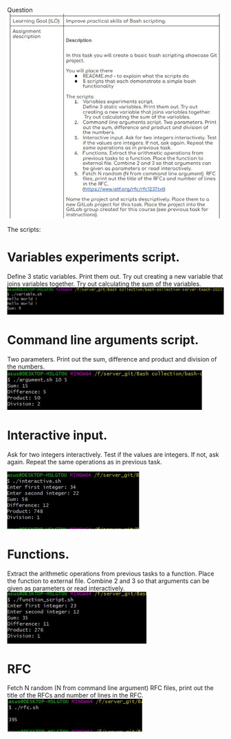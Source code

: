 Question
![alt text](picture/Capture.JPG)



The scripts:

# Variables experiments script.
Define 3 static variables. Print them out. Try out creating a new variable that joins variables together. Try out calculating the sum of the variables.
![alt text](picture/variable.JPG)


# Command line arguments script. 
Two parameters. Print out the sum, difference and product and division of the numbers.
![alt text](picture/argument.JPG)

# Interactive input. 
Ask for two integers interactively. Test if the values are integers. If not, ask again. Repeat the same operations as in previous task.

![alt text](picture/interactive.JPG)

# Functions. 
Extract the arithmetic operations from previous tasks to a function. Place the function to external file. Combine 2 and 3 so that arguments can be given as parameters or read interactively.
![alt text](picture/function.JPG)

# RFC
Fetch N random (N from command line argument)  RFC files, print out the title of the RFCs and number of lines in the RFC.
![alt text](picture/rfc.JPG)
